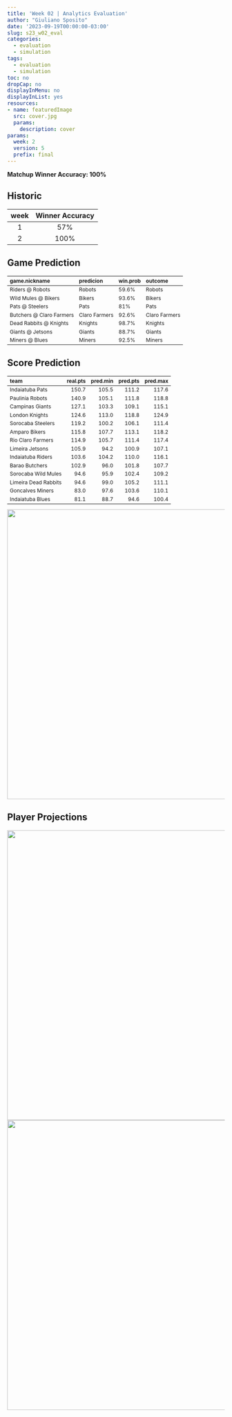 ```yaml
---
title: 'Week 02 | Analytics Evaluation'
author: "Giuliano Sposito"
date: '2023-09-19T00:00:00-03:00'
slug: s23_w02_eval
categories:
  - evaluation
  - simulation
tags:
  - evaluation
  - simulation
toc: no
dropCap: no
displayInMenu: no
displayInList: yes
resources:
- name: featuredImage
  src: cover.jpg
  params:
    description: cover
params:
  week: 2
  version: 5
  prefix: final
---
```

<script src="{{< blogdown/postref >}}index_files/kePrint/kePrint.js"></script>
<link href="{{< blogdown/postref >}}index_files/lightable/lightable.css" rel="stylesheet" />
<script src="{{< blogdown/postref >}}index_files/kePrint/kePrint.js"></script>
<link href="{{< blogdown/postref >}}index_files/lightable/lightable.css" rel="stylesheet" />

**Matchup Winner Accuracy: 100%**

<!--more-->

## Historic

| week | Winner Accuracy |
|:----:|:---------------:|
| 1    |       57%       |
| 2    |       100%      |







## Game Prediction

<table class="table" style="font-size: 12px; margin-left: auto; margin-right: auto;">
 <thead>
  <tr>
   <th style="text-align:left;"> game.nickname </th>
   <th style="text-align:left;"> predicion </th>
   <th style="text-align:left;"> win.prob </th>
   <th style="text-align:left;"> outcome </th>
  </tr>
 </thead>
<tbody>
  <tr>
   <td style="text-align:left;"> Riders @ Robots </td>
   <td style="text-align:left;"> Robots </td>
   <td style="text-align:left;"> 59.6% </td>
   <td style="text-align:left;"> Robots </td>
  </tr>
  <tr>
   <td style="text-align:left;"> Wild Mules @ Bikers </td>
   <td style="text-align:left;"> Bikers </td>
   <td style="text-align:left;"> 93.6% </td>
   <td style="text-align:left;"> Bikers </td>
  </tr>
  <tr>
   <td style="text-align:left;"> Pats @ Steelers </td>
   <td style="text-align:left;"> Pats </td>
   <td style="text-align:left;"> 81% </td>
   <td style="text-align:left;"> Pats </td>
  </tr>
  <tr>
   <td style="text-align:left;"> Butchers @ Claro Farmers </td>
   <td style="text-align:left;"> Claro Farmers </td>
   <td style="text-align:left;"> 92.6% </td>
   <td style="text-align:left;"> Claro Farmers </td>
  </tr>
  <tr>
   <td style="text-align:left;"> Dead Rabbits @ Knights </td>
   <td style="text-align:left;"> Knights </td>
   <td style="text-align:left;"> 98.7% </td>
   <td style="text-align:left;"> Knights </td>
  </tr>
  <tr>
   <td style="text-align:left;"> Giants @ Jetsons </td>
   <td style="text-align:left;"> Giants </td>
   <td style="text-align:left;"> 88.7% </td>
   <td style="text-align:left;"> Giants </td>
  </tr>
  <tr>
   <td style="text-align:left;"> Miners @ Blues </td>
   <td style="text-align:left;"> Miners </td>
   <td style="text-align:left;"> 92.5% </td>
   <td style="text-align:left;"> Miners </td>
  </tr>
</tbody>
</table>


## Score Prediction

<table class="table" style="font-size: 12px; margin-left: auto; margin-right: auto;">
 <thead>
  <tr>
   <th style="text-align:left;"> team </th>
   <th style="text-align:right;"> real.pts </th>
   <th style="text-align:right;"> pred.min </th>
   <th style="text-align:right;"> pred.pts </th>
   <th style="text-align:right;"> pred.max </th>
  </tr>
 </thead>
<tbody>
  <tr>
   <td style="text-align:left;"> Indaiatuba Pats </td>
   <td style="text-align:right;"> 150.7 </td>
   <td style="text-align:right;"> 105.5 </td>
   <td style="text-align:right;"> 111.2 </td>
   <td style="text-align:right;"> 117.6 </td>
  </tr>
  <tr>
   <td style="text-align:left;"> Paulinia Robots </td>
   <td style="text-align:right;"> 140.9 </td>
   <td style="text-align:right;"> 105.1 </td>
   <td style="text-align:right;"> 111.8 </td>
   <td style="text-align:right;"> 118.8 </td>
  </tr>
  <tr>
   <td style="text-align:left;"> Campinas Giants </td>
   <td style="text-align:right;"> 127.1 </td>
   <td style="text-align:right;"> 103.3 </td>
   <td style="text-align:right;"> 109.1 </td>
   <td style="text-align:right;"> 115.1 </td>
  </tr>
  <tr>
   <td style="text-align:left;"> London Knights </td>
   <td style="text-align:right;"> 124.6 </td>
   <td style="text-align:right;"> 113.0 </td>
   <td style="text-align:right;"> 118.8 </td>
   <td style="text-align:right;"> 124.9 </td>
  </tr>
  <tr>
   <td style="text-align:left;"> Sorocaba Steelers </td>
   <td style="text-align:right;"> 119.2 </td>
   <td style="text-align:right;"> 100.2 </td>
   <td style="text-align:right;"> 106.1 </td>
   <td style="text-align:right;"> 111.4 </td>
  </tr>
  <tr>
   <td style="text-align:left;"> Amparo Bikers </td>
   <td style="text-align:right;"> 115.8 </td>
   <td style="text-align:right;"> 107.7 </td>
   <td style="text-align:right;"> 113.1 </td>
   <td style="text-align:right;"> 118.2 </td>
  </tr>
  <tr>
   <td style="text-align:left;"> Rio Claro Farmers </td>
   <td style="text-align:right;"> 114.9 </td>
   <td style="text-align:right;"> 105.7 </td>
   <td style="text-align:right;"> 111.4 </td>
   <td style="text-align:right;"> 117.4 </td>
  </tr>
  <tr>
   <td style="text-align:left;"> Limeira Jetsons </td>
   <td style="text-align:right;"> 105.9 </td>
   <td style="text-align:right;"> 94.2 </td>
   <td style="text-align:right;"> 100.9 </td>
   <td style="text-align:right;"> 107.1 </td>
  </tr>
  <tr>
   <td style="text-align:left;"> Indaiatuba Riders </td>
   <td style="text-align:right;"> 103.6 </td>
   <td style="text-align:right;"> 104.2 </td>
   <td style="text-align:right;"> 110.0 </td>
   <td style="text-align:right;"> 116.1 </td>
  </tr>
  <tr>
   <td style="text-align:left;"> Barao Butchers </td>
   <td style="text-align:right;"> 102.9 </td>
   <td style="text-align:right;"> 96.0 </td>
   <td style="text-align:right;"> 101.8 </td>
   <td style="text-align:right;"> 107.7 </td>
  </tr>
  <tr>
   <td style="text-align:left;"> Sorocaba Wild Mules </td>
   <td style="text-align:right;"> 94.6 </td>
   <td style="text-align:right;"> 95.9 </td>
   <td style="text-align:right;"> 102.4 </td>
   <td style="text-align:right;"> 109.2 </td>
  </tr>
  <tr>
   <td style="text-align:left;"> Limeira Dead Rabbits </td>
   <td style="text-align:right;"> 94.6 </td>
   <td style="text-align:right;"> 99.0 </td>
   <td style="text-align:right;"> 105.2 </td>
   <td style="text-align:right;"> 111.1 </td>
  </tr>
  <tr>
   <td style="text-align:left;"> Goncalves Miners </td>
   <td style="text-align:right;"> 83.0 </td>
   <td style="text-align:right;"> 97.6 </td>
   <td style="text-align:right;"> 103.6 </td>
   <td style="text-align:right;"> 110.1 </td>
  </tr>
  <tr>
   <td style="text-align:left;"> Indaiatuba Blues </td>
   <td style="text-align:right;"> 81.1 </td>
   <td style="text-align:right;"> 88.7 </td>
   <td style="text-align:right;"> 94.6 </td>
   <td style="text-align:right;"> 100.4 </td>
  </tr>
</tbody>
</table>


<img src="{{< blogdown/postref >}}index_files/figure-html/scoreChart-1.png" width="672" />

## Player Projections

<img src="{{< blogdown/postref >}}index_files/figure-html/pointsProj-1.png" width="672" />

<img src="{{< blogdown/postref >}}index_files/figure-html/projErrors-1.png" width="672" />

